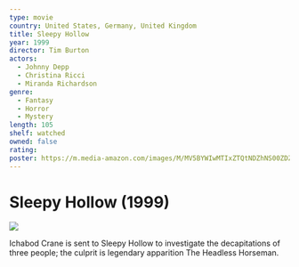```yaml
---
type: movie
country: United States, Germany, United Kingdom
title: Sleepy Hollow
year: 1999
director: Tim Burton
actors:
  - Johnny Depp
  - Christina Ricci
  - Miranda Richardson
genre:
  - Fantasy
  - Horror
  - Mystery
length: 105
shelf: watched
owned: false
rating:
poster: https://m.media-amazon.com/images/M/MV5BYWIwMTIxZTQtNDZhNS00ZDZlLTg5MTEtOTNkMmNjOGUzMTA1XkEyXkFqcGc@._V1_SX300.jpg
---
```


# Sleepy Hollow (1999)

![](https://m.media-amazon.com/images/M/MV5BYWIwMTIxZTQtNDZhNS00ZDZlLTg5MTEtOTNkMmNjOGUzMTA1XkEyXkFqcGc@._V1_SX300.jpg)

Ichabod Crane is sent to Sleepy Hollow to investigate the decapitations of three people; the culprit is legendary apparition The Headless Horseman.